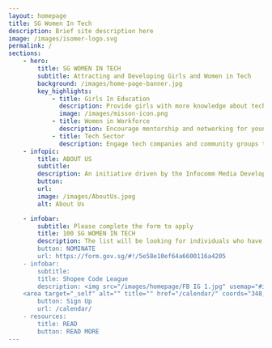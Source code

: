 ```yaml
---
layout: homepage
title: SG Women In Tech
description: Brief site description here
image: /images/isomer-logo.svg
permalink: /
sections:
    - hero:
        title: SG WOMEN IN TECH
        subtitle: Attracting and Developing Girls and Women in Tech
        background: /images/home-page-banner.jpg
        key_highlights:
            - title: Girls In Education
              description: Provide girls with more knowledge about tech careers
              image: /images/misson-icon.png
            - title: Women in Workforce
              description: Encourage mentorship and networking for younger women
            - title: Tech Sector
              description: Engage tech companies and community groups to do more together
    - infopic:
        title: ABOUT US
        subtitle:
        description: An initiative driven by the Infocomm Media Development Authority (IMDA) and supported by community and industry partners, SG Women In Tech aims to attract, retain and develop women talent across a diversity of jobs in the infocomm workforce. Read about our launch <a href="https://www.imda.gov.sg/news-and-events/impact-news/2019/11/Empowering-women-in-tech">here</a>.
        button: 
        url: 
        image: /images/AboutUs.jpeg
        alt: About Us

    - infobar:
        subtitle: Please complete the form to apply
        title: 100 SG WOMEN IN TECH
        description: The list will be looking for individuals who have made the headlines or influenced important stories over the past 12 months, as well as those who have inspiring stories to tell, achieved something significant or influenced the communities in ways that might not typically make the news. The pool of names will then be assessed against this year's theme – The Diversity of Female in Tech. The call for nominations will take place from 30 March 2020 to 30 April 2020. Please access the nomination form here.                      <img src="/images/social-A.jpg"/>
        button: NOMINATE
        url: https://form.gov.sg/#!/5e58e10ef64a6600116a4205
    - infobar:
        subtitle: 
        title: Shopee Code League
        description: <img src="/images/homepage/FB IG 1.jpg" usemap="#image-map"><map name="image-map">
    <area target="_self" alt="" title="" href="/calendar/" coords="348,952,732,1035" shape="rect"></map>
        button: Sign Up
        url: /calendar/
    - resources:
        title: READ
        button: READ MORE
---
```

